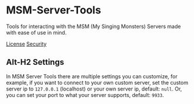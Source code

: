 # MSM-Server-Tools
Tools for interacting with the MSM (My Singing Monsters) Servers made with ease of use in mind.

[License](https://github.com/riotschoolacc/MSM-Server-Tools/LICENSE)
[Security](https://github.com/riotschoolacc/MSM-Server-Tools/SECURITY.md)

Alt-H2 Settings
------
In MSM Server Tools there are multiple settings you can customize, for example, if you want to connect to your own custom server, set the custom server ip to `127.0.0.1` (localhost) or your own server ip, default: `null`.
Or, you can set your port to what your server supports, default: `9933`.
